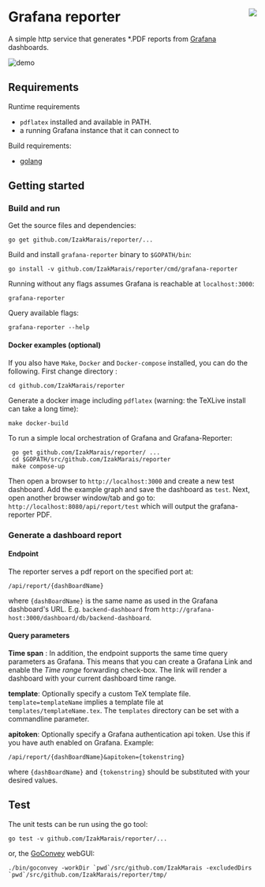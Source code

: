 
# Grafana reporter <img style="float: right;" src="https://travis-ci.org/IzakMarais/reporter.svg?branch=master">

A simple http service that generates *.PDF reports from [Grafana](http://grafana.org/) dashboards.

![demo](demo/report.gif)

## Requirements

Runtime requirements
* `pdflatex` installed and available in PATH.
* a running Grafana instance that it can connect to

Build requirements:
* [golang](https://golang.org/)

## Getting started

### Build and run

Get the source files and dependencies:

    go get github.com/IzakMarais/reporter/...

Build and install `grafana-reporter` binary to `$GOPATH/bin`:

    go install -v github.com/IzakMarais/reporter/cmd/grafana-reporter

Running without any flags assumes Grafana is reachable at `localhost:3000`:

    grafana-reporter

Query available flags:

    grafana-reporter --help

#### Docker examples (optional)

If you also have `Make`, `Docker` and `Docker-compose` installed, you can do the following.
First change directory :

    cd github.com/IzakMarais/reporter

Generate a docker image including `pdflatex` (warning: the TeXLive install can take a long time):

    make docker-build

To run a simple local orchestration of Grafana and Grafana-Reporter:

     go get github.com/IzakMarais/reporter/ ...
     cd $GOPATH/src/github.com/IzakMarais/reporter
     make compose-up

Then open a browser to `http://localhost:3000` and create a new test dashboard. Add the example graph and save the dashboard as `test`.
Next, open another browser window/tab and go to: `http://localhost:8080/api/report/test` which will output the grafana-reporter PDF.

### Generate a dashboard report

#### Endpoint

The reporter serves a pdf report on the specified port at:

    /api/report/{dashBoardName}

where `{dashBoardName}` is the same name as used in the Grafana dashboard's URL.
E.g. `backend-dashboard` from `http://grafana-host:3000/dashboard/db/backend-dashboard`.

#### Query parameters

**Time span** : In addition, the endpoint supports the same time query parameters as Grafana.
This means that you can create a Grafana Link and enable the _Time range_ forwarding check-box.
The link will render a dashboard with your current dashboard time range.

**template**: Optionally specify a custom TeX template file.
 `template=templateName` implies a template file at `templates/templateName.tex`.
 The `templates` directory can be set with a commandline parameter.

 **apitoken**: Optionally specify a Grafana authentication api token. Use this if you have auth enabled on Grafana. Example:

    /api/report/{dashBoardName}&apitoken={tokenstring}

where `{dashBoardName}` and `{tokenstring}` should be substituted with your desired values.

## Test

The unit tests can be run using the go tool:

    go test -v github.com/IzakMarais/reporter/...

or, the [GoConvey](http://goconvey.co/) webGUI:

    ./bin/goconvey -workDir `pwd`/src/github.com/IzakMarais -excludedDirs `pwd`/src/github.com/IzakMarais/reporter/tmp/
